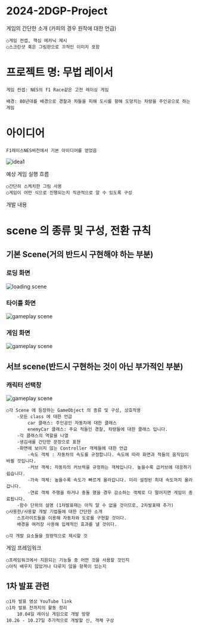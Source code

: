 # 2024-2DGP-Project
게임의 간단한 소개 (카피의 경우 원작에 대한 언급)

    ○게임 컨셉, 핵심 메카닉 제시
    ○스크린샷 혹은 그림판으로 끄적인 이미지 포함

# 프로젝트 명: 무법 레이서
    
    게임 컨셉: NES의 f1 Race같은 고전 레이싱 게임
    
    배경: 80년대를 배경으로 경찰과 차들을 피해 도시를 향해 도망치는 차량을 주인공으로 하는 게임
    
 # 아이디어
    F1레이스NES버전에서 기본 아이디어를 얻었음
![idea1](https://i.ytimg.com/vi/9Wk9DwxO6po/maxresdefault.jpg)

    

예상 게임 실행 흐름

    ○간단히 스케치한 그림 사용
    ○게임이 어떤 식으로 진행되는지 직관적으로 알 수 있도록 구성

개발 내용

# scene 의 종류 및 구성, 전환 규칙
## 기본 Scene(거의 반드시 구현해야 하는 부분)
### 로딩 화면
![loading scene](https://media.discordapp.net/attachments/1289396317956866108/1300373598539616276/121_20241028172003.png?ex=67209ac9&is=671f4949&hm=207b5c59405e0ecdc38e64012f5d03f29ac210d1336de06ede59dc4cb67da4fa&)
### 타이틀 화면
![gameplay scene](https://media.discordapp.net/attachments/1289396317956866108/1300380214236282890/121_20241028174631.png?ex=6720a0f2&is=671f4f72&hm=e341f51300f91faca92a6bc20a8efc11d966be5ae8ec9e1d0eba73108d741f64&)
### 게임 화면
![gameplay scene](https://media.discordapp.net/attachments/1289396317956866108/1295291831185047552/121_20241014164707.png?ex=67209305&is=671f4185&hm=95574bfbc1b0043836a21b1d4dd4446162d4ed22ad5491924dbd9e5a0f42f18c&)
            
## 서브 scene(반드시 구현하는 것이 아닌 부가적인 부분)
### 캐릭터 선택창
![gameplay scene](https://media.discordapp.net/attachments/1289396317956866108/1300304676901883955/121_20241028124623.jpg?ex=67205a99&is=671f0919&hm=165ca7917112a0af4c053f9d3f318f983aa4f542199c5ca2498385702249c47e&)

    ○각 Scene 에 등장하는 GameObject 의 종류 및 구성, 상호작용
        -모든 class 에 대한 언급
            car 클래스: 주인공인 자동차에 대한 클래스
            enemyCar 클래스: 주요 적들인 경찰, 차량들에 대한 클래스 입니다.
        -각 클래스의 역할을 나열
        -생김새를 간단한 문장으로 표현
        -화면에 보이지 않는 Controller 객체들에 대한 언급
            -속도 객체 : 자동차의 속도를 규정합니다. 속도에 따라 화면과 적들의 움직임이 바뀔 것입니다.
            -커브 객체: 자동차의 커브력을 규정하는 객체입니다. 높을수록 급커브에 대응하기 쉽습니다.
            -가속 객체: 높을수록 속도가 빠르게 올라갑니다. 미리 설정된 최대 속도까지 올라갑니다.
            -연료 객체 주행을 하거나 충돌 했을 경우 감소하는 객체로 다 떨어지면 게임이 종료됩니다.
        -함수 단위의 설명 (1차발표때는 아직 알 수 없을 것이므로, 2차발표때 추가)
    ○사용한/사용할 개발 기법들에 대한 간단한 소개
        스프라이트들을 이용해 자동차와 도로를 구현할 것이다.
        배경을 여러장 사용해 입체적인 효과를 낼 것이다.
    
    ○각 개발 요소들을 정량적으로 제시할 것

게임 프레임워크

    ○프레임워크에서 지원되는 기능들 중 어떤 것을 사용할 것인지
    ○아직 배우지 않았거나 다루지 않을 항목이 있는지
    
## 1차 발표 관련
    ○1차 발표 영상 YouTube link
    ○1차 발표 전까지의 활동 정리
        10.04일 레이싱 게임으로 개발 방향
	10.26 - 10.27일 추가적으로 개발할 신, 객체 구상